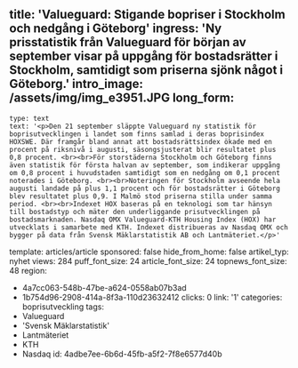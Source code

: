 title: 'Valueguard: Stigande bopriser i Stockholm och nedgång i Göteborg'
ingress: 'Ny prisstatistik från Valueguard för början av september visar på uppgång för bostadsrätter i Stockholm, samtidigt som priserna sjönk något i Göteborg.'
intro_image: /assets/img/img_e3951.JPG
long_form:
  -
    type: text
    text: '<p>Den 21 september släppte Valueguard ny statistik för boprisutvecklingen i landet som finns samlad i deras boprisindex HOXSWE. Där framgår bland annat att bostadsrättsindex ökade med en procent på riksnivå i augusti, säsongsjusterat blir resultatet plus 0,8 procent. <br><br>För storstäderna Stockholm och Göteborg finns även statistik för första halvan av september, som indikerar uppgång om 0,8 procent i huvudstaden samtidigt som en nedgång om 0,1 procent noterades i Göteborg. <br><br>Noteringen för Stockholm avseende hela augusti landade på plus 1,1 procent och för bostadsrätter i Göteborg blev resultatet plus 0,9. I Malmö stod priserna stilla under samma period. <br><br>Indexet HOX baseras på en teknologi som tar hänsyn till bostadstyp och mäter den underliggande prisutvecklingen på bostadsmarknaden. Nasdaq OMX Valueguard-KTH Housing Index (HOX) har utvecklats i samarbete med KTH. Indexet distribueras av Nasdaq OMX och bygger på data från Svensk Mäklarstatistik AB och Lantmäteriet.</p>'
template: articles/article
sponsored: false
hide_from_home: false
artikel_typ: nyhet
views: 284
puff_font_size: 24
article_font_size: 24
topnews_font_size: 48
region:
  - 4a7cc063-548b-47be-a624-0558ab07b3ad
  - 1b754d96-2908-414a-8f3a-110d23632412
clicks: 0
link: '1'
categories: boprisutveckling
tags:
  - Valueguard
  - 'Svensk Mäklarstatistik'
  - Lantmäteriet
  - KTH
  - Nasdaq
id: 4adbe7ee-6b6d-45fb-a5f2-7f8e6577d40b
